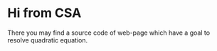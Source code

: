 # Hi from CSA
There you may find a source code of web-page which have a goal to 
resolve quadratic equation.
